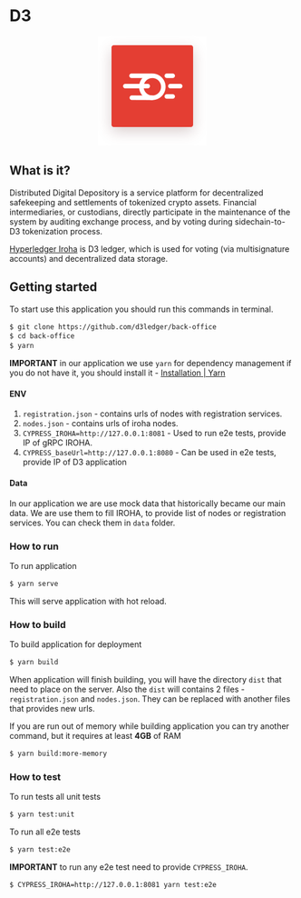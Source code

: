 
# D3
<p align="center">
  <img src="src/assets/logo.svg">
</p>

## What is it?
Distributed Digital Depository is a service platform for decentralized safekeeping and settlements of tokenized crypto assets. Financial intermediaries, or custodians, directly participate in the maintenance of the system by auditing exchange process, and by voting during sidechain-to-D3 tokenization process.

[Hyperledger Iroha](https://github.com/hyperledger/iroha) is D3 ledger, which is used for voting (via multisignature accounts) and decentralized data storage.

## Getting started
To start use this application you should run this commands in terminal.
``` bash
$ git clone https://github.com/d3ledger/back-office
$ cd back-office
$ yarn
```

**IMPORTANT** in our application we use `yarn` for dependency management if you do not have it, you should install it - [Installation | Yarn](https://yarnpkg.com/en/docs/install)

#### ENV
1. `registration.json` - contains urls of nodes with registration services.
2. `nodes.json` - contains urls of iroha nodes.
2. `CYPRESS_IROHA=http://127.0.0.1:8081` - Used to run e2e tests, provide IP of gRPC IROHA.
3. `CYPRESS_baseUrl=http://127.0.0.1:8080` - Can be used in e2e tests, provide IP of D3 application

#### Data
In our application we are use mock data that historically became our main data. We are use them to fill IROHA, to provide list of nodes or registration services. You can check them in `data` folder.

### How to run
To run application
``` bash
$ yarn serve
```
This will serve application with hot reload.

### How to build
To build application for deployment
``` bash
$ yarn build
```
When application will finish building, you will have the directory `dist` that need to place on the server. Also the `dist` will contains 2 files - `registration.json` and `nodes.json`. They can be replaced with another files that provides new urls.

If you are run out of memory while building application you can try another command, but it requires at least **4GB** of RAM
``` bash
$ yarn build:more-memory
```

### How to test
To run tests all unit tests
``` bash
$ yarn test:unit
```

To run all e2e tests
``` bash
$ yarn test:e2e
```

**IMPORTANT** to run any e2e test need to provide `CYPRESS_IROHA`.

``` bash
$ CYPRESS_IROHA=http://127.0.0.1:8081 yarn test:e2e
```